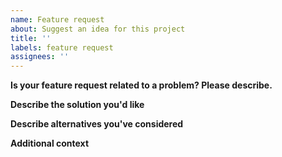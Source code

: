 ```yaml
---
name: Feature request
about: Suggest an idea for this project
title: ''
labels: feature request
assignees: ''
---
```


**Is your feature request related to a problem? Please describe.**

**Describe the solution you'd like**

**Describe alternatives you've considered**

**Additional context**

